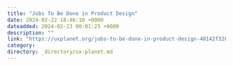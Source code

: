 ```yaml
---
title: "Jobs To Be Done in Product Design"
date: 2024-02-22 18:46:10 +0000
dateadded: 2024-02-23 00:01:25 +0000
description: ""
link: "https://uxplanet.org/jobs-to-be-done-in-product-design-40142f328f07?source=rss----819cc2aaeee0---4"
category:
directory: _directory/ux-planet.md
---
```

